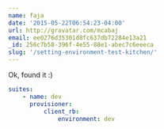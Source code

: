 ```yaml
---
name: faja
date: '2015-05-22T06:54:23-04:00'
url: http://gravatar.com/mcabaj
email: ee0276d35301d8fc637db72284e13a21
_id: 256c7b58-396f-4e55-88e1-abec7c6eeeca
slug: '/setting-environment-test-kitchen/'
---
```


Ok, found it :)

```yaml
suites:
    - name: dev
      provisioner:
          client_rb:
              environment: dev
```

